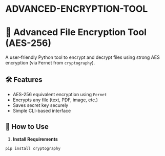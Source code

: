 # ADVANCED-ENCRYPTION-TOOL






# 🔐 Advanced File Encryption Tool (AES-256)

A user-friendly Python tool to encrypt and decrypt files using strong AES encryption (via Fernet from `cryptography`).

## 🛠 Features
- AES-256 equivalent encryption using `Fernet`
- Encrypts any file (text, PDF, image, etc.)
- Saves secret key securely
- Simple CLI-based interface

## 🚀 How to Use

1. **Install Requirements**
```bash
pip install cryptography
